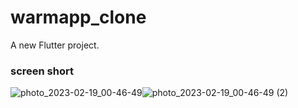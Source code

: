 # warmapp_clone

A new Flutter project.

### screen short
![photo_2023-02-19_00-46-49](https://user-images.githubusercontent.com/89806110/219884610-96cdfe47-4f45-475d-85b8-0022d05eb3d5.jpg)![photo_2023-02-19_00-46-49 (2)](https://user-images.githubusercontent.com/89806110/219884629-2d24ab82-7f20-498a-a576-22f793a053f7.jpg)


